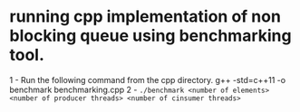# running cpp implementation of non blocking queue using benchmarking tool.


1 - Run the following command from the cpp directory.
g++ -std=c++11 -o benchmark benchmarking.cpp
2 - ```./benchmark <number of elements> <number of producer threads> <number of cinsumer threads>```